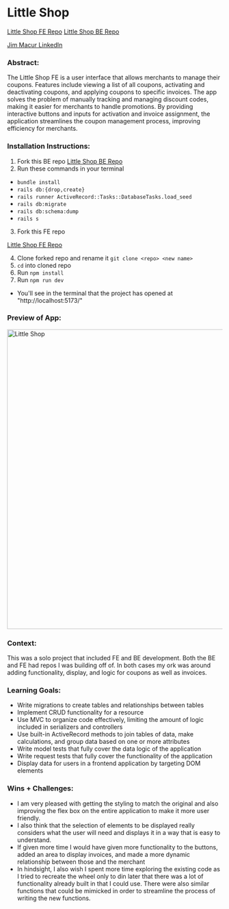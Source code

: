 
# Little Shop

[Little Shop FE Repo](https://github.com/jimmacur/little-shop-fe-final-starter)
[Little Shop BE Repo](https://github.com/jimmacur/little-shop-be-final-starter)

[Jim Macur LinkedIn](https://www.linkedin.com/in/jimmacur/)

### Abstract:
The Little Shop FE is a user interface that allows merchants to manage their coupons. Features include viewing a list of all coupons, activating and deactivating coupons, and applying coupons to specific invoices. The app solves the problem of manually tracking and managing discount codes, making it easier for merchants to handle promotions. By providing interactive buttons and inputs for activation and invoice assignment, the application streamlines the coupon management process, improving efficiency for merchants.

### Installation Instructions:

1. Fork this BE repo 
[Little Shop BE Repo](https://github.com/jimmacur/little-shop-be-final-starter)
2. Run these commands in your terminal
  - `bundle install`
  -  `rails db:{drop,create}`
  -  `rails runner ActiveRecord::Tasks::DatabaseTasks.load_seed`
  -  `rails db:migrate`
  -  `rails db:schema:dump`
  -  `rails s`


3. Fork this FE repo

[Little Shop FE Repo](https://github.com/jimmacur/little-shop-fe-final-starter)

4. Clone forked repo and rename it `git clone <repo> <new name>`
5. `cd` into cloned repo
6. Run `npm install`
7. Run `npm run dev`
  - You'll see in the terminal that the project has opened at "http://localhost:5173/"

### Preview of App:
<img src="LittleShop.png" alt="Little Shop" width="700" />

### Context:
This was a solo project that included FE and BE development. Both the BE and FE had repos I was building off of. In both cases my ork was around adding functionality, display, and logic for coupons as well as invoices.

### Learning Goals:
- Write migrations to create tables and relationships between tables
- Implement CRUD functionality for a resource
- Use MVC to organize code effectively, limiting the amount of logic included in serializers and controllers
- Use built-in ActiveRecord methods to join tables of data, make calculations, and group data based on one or more attributes
- Write model tests that fully cover the data logic of the application
- Write request tests that fully cover the functionality of the application
- Display data for users in a frontend application by targeting DOM elements

### Wins + Challenges:
- I am very pleased with getting the styling to match the original and also improving the flex box on the entire application to make it more user friendly. 
- I also think that the selection of elements to be displayed really considers what the user will need and displays it in a way that is easy to understand.
- If given more time I would have given more functionality to the buttons, added an area to display invoices, and made a more dynamic relationship between those and the merchant
- In hindsight, I also wish I spent more time exploring the existing code as I tried to recreate the wheel only to din later that there was a lot of functionality already built in that I could use. There were also similar functions that could be mimicked in order to streamline the process of writing the new functions.